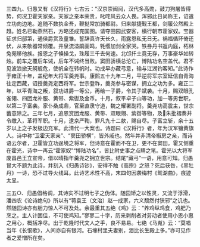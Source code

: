 <!-- { "loadSidebar": true } -->
三四九、归愚又有《汉将行》七古云：“汉京崇阀阅，汉代多高勋，鼓刀狗屠皆得势，何况卫霍天家亲。天家之亲本荣贵，叱咤风云众人畏。浑邪此日尚称王，诏遣立功向边地。追随不数执金吾，鞭挞常加骑都尉。归来献捷觐王都，剑履公然殿上趋。姓名已勒燕然石，方略还成充国图。请夺田园武安客，横行朝市霍家奴。宝器征求归邸第，通侯爵赏及童雏。誓辞真许天长久，雨露恩私无日无。祸福循环倚还伏，从来欹器常倾覆。井泉流溢鹃画鸣，牦缨加剑全家哭。铁券丹书返内庭，柘林兔苑移他族。报恩之子倏操戈，珠履三千去何速。北邙扦土竟无存，万事豪华如转烛。前车之覆后车诫，后车不诫终当败。窦田骄横总沦亡，博陆功名空盖代。君不见波浪掀天舸舰危，使帆全在转帆时。功成早办藏弓意，输与江湖钓客知。”此诗作于雍正十年，盖纪年大将军羹尧事。康熙五十九年二月，平逆将军宗室延信自青海往定西藏，诏授羹尧定西将军。世宗登祚，羹尧参与密谋，拥立之功为多。雍正二年，以平青海之叛，叙功进爵一等公，再给一子爵，令其子斌袭。十月，赐双眼孔雀翎、四团龙补服、黄带、紫辔及金币。十月，叙平卓子山等功，加一等男世职，以第二子富袭。家仆桑成鼎，官至直隶守道，魏之耀署副将。羹尧功高震主，世宗蓄意除之。三年七月，追恩赏团龙服、黄带、双眼翎、紫辔等物，及朱批褶奏并令缴入，革将军职。十月，逮京严鞫，罪凡九十二款，赐自尽。子富立斩，余十五岁以上之子发极边充军。此清代一大案也。诗题曰《汉将行》者，年为汉军镶黄旗人。诗中称“卫霍天家亲”、“窦田骄横”，皆外戚也。然年并非清帝椒房之亲，而诗语云尔者，卫霍皆立功逞境之将军，但诗意在霍而不在卫，更不在窦田。霍又侧重在霍光，诗中一再云“霍家奴”“博陆功名”，皆比附史事之点睛之笔。霍光以大将军废昌邑王立宣帝，借以晴指年羹尧之拥立世宗。结尾“藏弓”一语，用意可知。归愚冒大不题为此诗，并刻入《归愚诗钞》，安得不触《高宗》之怒？死后获咎，《黑牡丹》一诗，恐不过导火线耳。此诗艺术性不高，末四句因袭梅村《鸳湖曲》，痕迹太显。

三五○、归愚倡格调，其诗实不过明七子之伪体。随园矫之以性灵，又流于浮滑，潘四农《论诗绝句》所以有“蒋袁王（文治）赵一成家，六义颓然付狭邪”之讥也。然随园诗亦有胆力惊人不可及处。余最重其五绝《鸡》云：“养鸡纵鸡食，鸡肥乃烹之。主人计固佳，不可使鸡知。”寥寥二十字，历来剥削者对劳动者使用小恩小惠之用心，概括净尽。出于乾隆时代文人之手，良不易易。七绝《马嵬》云：“莫唱当年《长恨歌》，人间亦自有银河。石壕村里夫妻别，泪比长生殿上多。”亦可见作者之爱憎所在矣。


